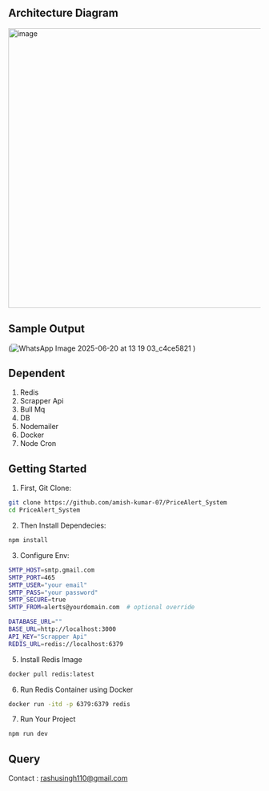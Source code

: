 ## Architecture Diagram

<img width="1172" height="559" alt="image" src="https://github.com/user-attachments/assets/bbeec580-3b76-4ece-8d1c-732d44a5a9b0" />

## Sample Output
(![WhatsApp Image 2025-06-20 at 13 19 03_c4ce5821](https://github.com/user-attachments/assets/26df3a74-e613-4b58-9c4c-0fd144604fc9)
)

## Dependent
1. Redis
2. Scrapper Api
3. Bull Mq
4. DB
5. Nodemailer
6. Docker
7. Node Cron

## Getting Started

1. First, Git Clone:

```bash
git clone https://github.com/amish-kumar-07/PriceAlert_System
cd PriceAlert_System
```
2. Then Install Dependecies:

```bash
npm install 
```
3. Configure Env:
```bash
SMTP_HOST=smtp.gmail.com
SMTP_PORT=465
SMTP_USER="your email"
SMTP_PASS="your password"
SMTP_SECURE=true
SMTP_FROM=alerts@yourdomain.com  # optional override

DATABASE_URL=""
BASE_URL=http://localhost:3000
API_KEY="Scrapper Api"
REDIS_URL=redis://localhost:6379
```
5. Install Redis Image
```bash
docker pull redis:latest
```
6. Run Redis Container using Docker 

```bash
docker run -itd -p 6379:6379 redis
```
7. Run Your Project
```bash
npm run dev
```

## Query
Contact : rashusingh110@gmail.com
